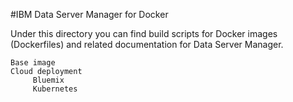 #IBM Data Server Manager for Docker

Under this directory you can find build scripts for Docker images (Dockerfiles) and related documentation for Data Server Manager.

    
    Base image
    Cloud deployment
         Bluemix
         Kubernetes
